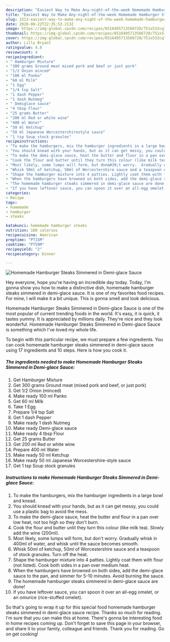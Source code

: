 ```yaml
---
description: "Easiest Way to Make Any-night-of-the-week Homemade Hamburger Steaks Simmered in Demi-glace Sauce"
title: "Easiest Way to Make Any-night-of-the-week Homemade Hamburger Steaks Simmered in Demi-glace Sauce"
slug: 1513-easiest-way-to-make-any-night-of-the-week-homemade-hamburger-steaks-simmered-in-demi-glace-sauce
date: 2020-08-22T22:35:53.213Z
image: https://img-global.cpcdn.com/recipes/6516495713566720/751x532cq70/homemade-hamburger-steaks-simmered-in-demi-glace-sauce-recipe-main-photo.jpg
thumbnail: https://img-global.cpcdn.com/recipes/6516495713566720/751x532cq70/homemade-hamburger-steaks-simmered-in-demi-glace-sauce-recipe-main-photo.jpg
cover: https://img-global.cpcdn.com/recipes/6516495713566720/751x532cq70/homemade-hamburger-steaks-simmered-in-demi-glace-sauce-recipe-main-photo.jpg
author: Lilly Bryant
ratingvalue: 4.8
reviewcount: 4
recipeingredient:
- " Hamburger Mixture"
- "300 grams Ground meat mixed pork and beef or just pork"
- "1/2 Onion minced"
- "100 ml Panko"
- "60 ml Milk"
- "1 Egg"
- "1/4 tsp Salt"
- "1 dash Pepper"
- "1 dash Nutmeg"
- " Demiglace sauce"
- "4 tbsp Flour"
- "25 grams Butter"
- "200 ml Red or white wine"
- "400 ml Water"
- "50 ml Ketchup"
- "50 ml Japanese Worcestershirestyle sauce"
- "1 tsp Soup stock granules"
recipeinstructions:
- "To make the hamburgers, mix the hamburger ingredients in a large bowl and knead."
- "You should knead with your hands, but as it can get messy, you could use a plastic bag to avoid the mess."
- "To make the demi-glace sauce, heat the butter and flour in a pan over low heat, not too high so they don&#39;t burn."
- "Cook the flour and butter until they turn this colour (like milk tea).  Slowly add the wine (200ml)."
- "Most likely, some lumps will form, but don&#39;t worry.  Gradually whisk in 400ml of water, and whisk until the sauce becomes smooth."
- "Whisk 50ml of ketchup, 50ml of Worcestershire sauce and a teaspoon of stock granules. Turn off the heat."
- "Shape the hamburger mixture into 4 patties. Lightly coat them with flour (not listed). Cook both sides in a pan over medium heat."
- "When the hamburgers have browned on both sides, add the demi-glace sauce to the pan, and simmer for 5-10 minutes. Avoid burning the sauce."
- "The homemade hamburger steaks simmered in demi-glace sauce are done!"
- "If you have leftover sauce, you can spoon it over an all-egg omelet, or an omurice (rice-stuffed omelet)."
categories:
- Recipe
tags:
- homemade
- hamburger
- steaks

katakunci: homemade hamburger steaks 
nutrition: 160 calories
recipecuisine: American
preptime: "PT15M"
cooktime: "PT59M"
recipeyield: "2"
recipecategory: Dinner

---
```



![Homemade Hamburger Steaks Simmered in Demi-glace Sauce](https://img-global.cpcdn.com/recipes/6516495713566720/751x532cq70/homemade-hamburger-steaks-simmered-in-demi-glace-sauce-recipe-main-photo.jpg)

Hey everyone, hope you're having an incredible day today. Today, I'm gonna show you how to make a distinctive dish, homemade hamburger steaks simmered in demi-glace sauce. It is one of my favorites food recipes. For mine, I will make it a bit unique. This is gonna smell and look delicious.



Homemade Hamburger Steaks Simmered in Demi-glace Sauce is one of the most popular of current trending foods in the world. It's easy, it is quick, it tastes yummy. It is appreciated by millions daily. They're nice and they look wonderful. Homemade Hamburger Steaks Simmered in Demi-glace Sauce is something which I've loved my whole life.


To begin with this particular recipe, we must prepare a few ingredients. You can cook homemade hamburger steaks simmered in demi-glace sauce using 17 ingredients and 10 steps. Here is how you cook it.

<!--inarticleads1-->

##### The ingredients needed to make Homemade Hamburger Steaks Simmered in Demi-glace Sauce:

1. Get  Hamburger Mixture
1. Get 300 grams Ground meat (mixed pork and beef, or just pork)
1. Get 1/2 Onion (minced)
1. Make ready 100 ml Panko
1. Get 60 ml Milk
1. Take 1 Egg
1. Prepare 1/4 tsp Salt
1. Get 1 dash Pepper
1. Make ready 1 dash Nutmeg
1. Make ready  Demi-glace sauce
1. Make ready 4 tbsp Flour
1. Get 25 grams Butter
1. Get 200 ml Red or white wine
1. Prepare 400 ml Water
1. Make ready 50 ml Ketchup
1. Make ready 50 ml Japanese Worcestershire-style sauce
1. Get 1 tsp Soup stock granules




<!--inarticleads2-->

##### Instructions to make Homemade Hamburger Steaks Simmered in Demi-glace Sauce:

1. To make the hamburgers, mix the hamburger ingredients in a large bowl and knead.
1. You should knead with your hands, but as it can get messy, you could use a plastic bag to avoid the mess.
1. To make the demi-glace sauce, heat the butter and flour in a pan over low heat, not too high so they don&#39;t burn.
1. Cook the flour and butter until they turn this colour (like milk tea).  Slowly add the wine (200ml).
1. Most likely, some lumps will form, but don&#39;t worry.  Gradually whisk in 400ml of water, and whisk until the sauce becomes smooth.
1. Whisk 50ml of ketchup, 50ml of Worcestershire sauce and a teaspoon of stock granules. Turn off the heat.
1. Shape the hamburger mixture into 4 patties. Lightly coat them with flour (not listed). Cook both sides in a pan over medium heat.
1. When the hamburgers have browned on both sides, add the demi-glace sauce to the pan, and simmer for 5-10 minutes. Avoid burning the sauce.
1. The homemade hamburger steaks simmered in demi-glace sauce are done!
1. If you have leftover sauce, you can spoon it over an all-egg omelet, or an omurice (rice-stuffed omelet).




So that's going to wrap it up for this special food homemade hamburger steaks simmered in demi-glace sauce recipe. Thanks so much for reading. I'm sure that you can make this at home. There's gonna be interesting food in home recipes coming up. Don't forget to save this page in your browser, and share it to your family, colleague and friends. Thank you for reading. Go on get cooking!
